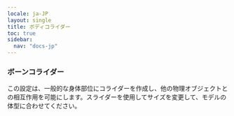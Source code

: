 ```yaml
---
locale: ja-JP
layout: single
title: ボディコライダー
toc: true
sidebar:
  nav: "docs-jp"
---
```

### ボーンコライダー
この設定は、一般的な身体部位にコライダーを作成し、他の物理オブジェクトとの相互作用を可能にします。スライダーを使用してサイズを変更して、モデルの体型に合わせてください。